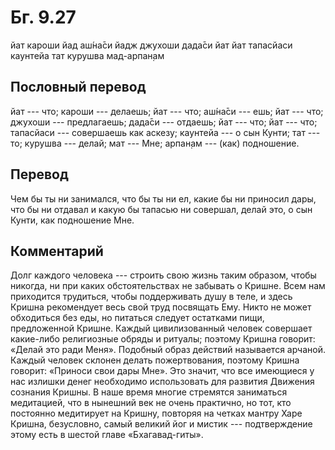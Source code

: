 # Бг. 9.27
йат кароши йад аш́на̄си
йадж джухоши дада̄си йат
йат тапасйаси каунтейа
тат курушва мад-арпан̣ам
## Пословный перевод

йат --- что; кароши --- делаешь; йат --- что; аш́на̄си --- ешь; йат ---
что; джухоши --- предлагаешь; дада̄си --- отдаешь; йат --- что; йат ---
что; тапасйаси --- совершаешь как аскезу; каунтейа --- о сын Кунти; тат
--- то; курушва --- делай; мат --- Мне; арпан̣ам --- (как) подношение.

## Перевод

Чем бы ты ни занимался, что бы ты ни ел, какие бы ни приносил дары, что
бы ни отдавал и какую бы тапасью ни совершал, делай это, о сын Кунти,
как подношение Мне.

## Комментарий

Долг каждого человека --- строить свою жизнь таким образом, чтобы
никогда, ни при каких обстоятельствах не забывать о Кришне. Всем нам
приходится трудиться, чтобы поддерживать душу в теле, и здесь Кришна
рекомендует весь свой труд посвящать Ему. Никто не может обходиться без
еды, но питаться следует остатками пищи, предложенной Кришне. Каждый
цивилизованный человек совершает какие-либо религиозные обряды и
ритуалы; поэтому Кришна говорит: «Делай это ради Меня». Подобный образ
действий называется арчаной. Каждый человек склонен делать
пожертвования, поэтому Кришна говорит: «Приноси свои дары Мне». Это
значит, что все имеющиеся у нас излишки денег необходимо использовать
для развития Движения сознания Кришны. В наше время многие стремятся
заниматься медитацией, что в нынешний век не очень практично, но тот,
кто постоянно медитирует на Кришну, повторяя на четках мантру Харе
Кришна, безусловно, самый великий йог и мистик --- подтверждение этому
есть в шестой главе «Бхагавад-гиты».
